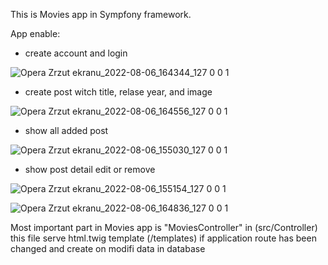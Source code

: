 This is Movies app in Sympfony framework.
  
App enable: 

- create account and login 

![Opera Zrzut ekranu_2022-08-06_164344_127 0 0 1](https://user-images.githubusercontent.com/86568486/183253828-b865f525-fd10-4555-a168-8f117c334072.png)

- create post witch title, relase year, and image  

![Opera Zrzut ekranu_2022-08-06_164556_127 0 0 1](https://user-images.githubusercontent.com/86568486/183253918-dd6aa4b8-69dd-4803-a063-adebcc767d8d.png)

- show all added post 

![Opera Zrzut ekranu_2022-08-06_155030_127 0 0 1](https://user-images.githubusercontent.com/86568486/183254026-76755fce-a48c-47e8-96bb-98ee110d89df.png)

- show post detail edit or remove

![Opera Zrzut ekranu_2022-08-06_155154_127 0 0 1](https://user-images.githubusercontent.com/86568486/183254153-a99bbc76-4d8a-48b1-af33-3a1698424732.png)

![Opera Zrzut ekranu_2022-08-06_164836_127 0 0 1](https://user-images.githubusercontent.com/86568486/183254057-f2a7b84e-0a18-420d-bac7-eed91689ada9.png)


Most important part in Movies app is "MoviesController" in (src/Controller) this file serve html.twig template (/templates) if application route has been changed and create on modifi data in database  

